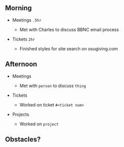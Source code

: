 ## Morning

- Meetings `.5hr`
    - Met with Charles to discuss BBNC email process


- Tickets `2hr`
    - Finished styles for site search on osugiving.com


## Afternoon

- Meetings
    - Met with `person` to discuss `thing`


- Tickets
    - Worked on ticket `#<ticket num>`


- Projects
    - Worked on `project`


## Obstacles?

